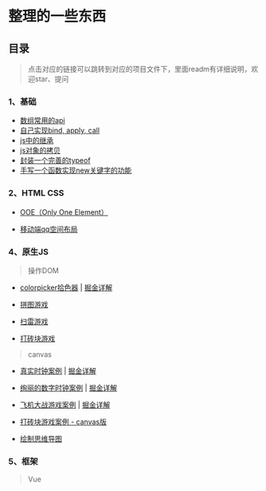 

# 整理的一些东西

## 目录

> 点击对应的链接可以跳转到对应的项目文件下，里面readm有详细说明，欢迎star、提问

### 1、基础

- [数组常用的api](https://github.com/haima16/JavaScript/issues/1)
- [自己实现bind, apply, call](https://github.com/haima16/JavaScript/issues/2)
- [js中的继承](https://github.com/haima16/JavaScript/issues/4)
- [js对象的拷贝](https://github.com/haima16/JavaScript/issues/5)
- [封装一个完善的typeof](https://github.com/haima16/JavaScript/issues/6)
- [手写一个函数实现new关键字的功能](https://github.com/haima16/JavaScript/issues/7)

### 2、HTML CSS

- [OOE（Only One Element）](https://github.com/haima16/JavaScript/tree/master/OOE)

- [移动端qq空间布局](https://github.com/haima16/JavaScript/tree/master/静态布局/qq空间)

### 4、原生JS

> 操作DOM

- [colorpicker拾色器]([https://github.com/haima16/JavaScript/tree/master/%E5%8E%9F%E7%94%9F%E5%B0%81%E8%A3%85/colorpicker](https://github.com/haima16/JavaScript/tree/master/原生封装/colorpicker))   |   [掘金详解](https://juejin.im/post/5d386043f265da1b7f29c1ab)

- [拼图游戏](https://github.com/haima16/JavaScript/tree/master/game/puzzle/test)
- [扫雷游戏](https://github.com/haima16/JavaScript/blob/master/game/扫雷)
- [打砖块游戏](https://github.com/haima16/JavaScript/tree/master/game/blockout)

> canvas

- [真实时钟案例](https://github.com/haima16/JavaScript/tree/master/canvas/clock)   |   [掘金详解](https://juejin.im/post/5d2bf800f265da1bab29de81)
- [绚丽的数字时钟案例](https://github.com/haima16/JavaScript/tree/master/canvas/digit-clock)   |   [掘金详解](https://juejin.im/post/5d006433e51d45775c73dcc1)
- [飞机大战游戏案例](https://github.com/haima16/JavaScript/tree/master/canvas/plane)   |   [掘金详解](https://juejin.im/post/5d2d46506fb9a07ed740afe8)
- [打砖块游戏案例 - canvas版](https://github.com/haima16/JavaScript/tree/master/canvas/blockout) 

- [绘制思维导图](https://github.com/haima16/JavaScript/tree/master/canvas/mind) 

### 5、框架

> Vue


